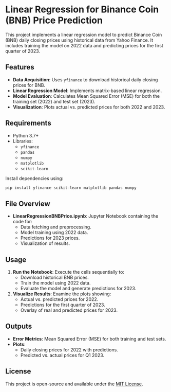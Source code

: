 
# Linear Regression for Binance Coin (BNB) Price Prediction

This project implements a linear regression model to predict Binance Coin (BNB) daily closing prices using historical data from Yahoo Finance. It includes training the model on 2022 data and predicting prices for the first quarter of 2023.

## Features

- **Data Acquisition**: Uses `yfinance` to download historical daily closing prices for BNB.
- **Linear Regression Model**: Implements matrix-based linear regression.
- **Model Evaluation**: Calculates Mean Squared Error (MSE) for both the training set (2022) and test set (2023).
- **Visualization**: Plots actual vs. predicted prices for both 2022 and 2023.

## Requirements

- Python 3.7+
- Libraries:
  - `yfinance`
  - `pandas`
  - `numpy`
  - `matplotlib`
  - `scikit-learn`

Install dependencies using:
```bash
pip install yfinance scikit-learn matplotlib pandas numpy
```

## File Overview

- **LinearRegressionBNBPrice.ipynb**: Jupyter Notebook containing the code for:
  - Data fetching and preprocessing.
  - Model training using 2022 data.
  - Predictions for 2023 prices.
  - Visualization of results.

## Usage

1. **Run the Notebook**: Execute the cells sequentially to:
   - Download historical BNB prices.
   - Train the model using 2022 data.
   - Evaluate the model and generate predictions for 2023.
2. **Visualize Results**: Examine the plots showing:
   - Actual vs. predicted prices for 2022.
   - Predictions for the first quarter of 2023.
   - Overlay of real and predicted prices for 2023.

## Outputs

- **Error Metrics**: Mean Squared Error (MSE) for both training and test sets.
- **Plots**:
  - Daily closing prices for 2022 with predictions.
  - Predicted vs. actual prices for Q1 2023.

## License

This project is open-source and available under the [MIT License](https://opensource.org/license/MIT).
